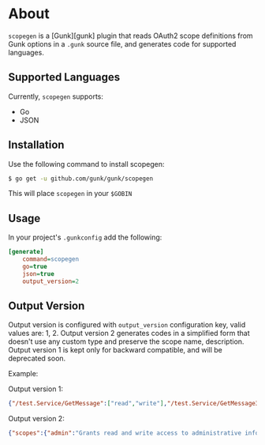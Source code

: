 # About

`scopegen` is a [Gunk][gunk] plugin that reads OAuth2 scope definitions from
Gunk options in a `.gunk` source file, and generates code for supported
languages.

## Supported Languages

Currently, `scopegen` supports:

- Go
- JSON

## Installation

Use the following command to install scopegen:

```sh
$ go get -u github.com/gunk/gunk/scopegen
```

This will place `scopegen` in your `$GOBIN`

## Usage

In your project's `.gunkconfig` add the following:

```ini
[generate]
    command=scopegen
    go=true
    json=true
    output_version=2
```


## Output Version

Output version is configured with `output_version` configuration key, valid values are: 1, 2.
Output version 2 generates codes in a simplified form that doesn't use any custom type and preserve the scope name, 
description.
Output version 1 is kept only for backward compatible, and will be deprecated soon.

Example:

Output version 1:

```json
{"/test.Service/GetMessage":["read","write"],"/test.Service/GetMessage3":["read"]}
```

Output version 2:

```json
{"scopes":{"admin":"Grants read and write access to administrative information","read":"Grants read access","write":"Grants write access"},"auth_scopes":{"/test.Service/GetMessage":["read","write"],"/test.Service/GetMessage3":["read"]}}
```
